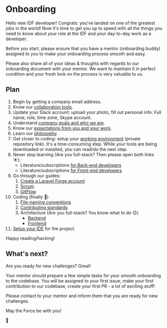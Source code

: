 Onboarding
==========

Hello new IDF developer! Congrats: you've landed on one of the greatest jobs in the world!
Now it's time to get you up to speed with all the things you need to know about your role at the IDF 
and your day-to-day work as a developer.

Before you start, please ensure that you have a mentor (onboarding buddy) assigned to you to make your 
onboarding process smooth and easy.

Please also share all of your ideas & thoughts with regards to our onboarding document with your mentor.
We want to maintain it in perfect condition and your fresh look on the process is very valuable to us.


## Plan
 1. Begin by getting a company email address.
 1. Know our [collaboration tools](../collaboration-tools.md).
 1. Update your Slack account: upload your photo, fill out personal info: Full name, role, time zone, Skype account.
 1. Understand [company goals and who we are](/company/README.md).
 1. Know our [expectations from you and your work](../expectations.md).
 1. Learn our [philosophy](../philosophy.md).
 1. Get closer to coding: setup your [working environment](https://github.com/InteractionDesignFoundation/IDF-web/blob/develop/docs/environment/first-run/README.md) (private repository link).
 It's a time-consuming step. While your tools are being downloaded or installed, you can read/do the next step.
 1. Never stop learning (Are you full-stack? Then please open both links ☀️): 
     - Literature/subscriptions [for Back-end developers](../../library/back-end/literature.md)
     - Literature/subscriptions [for Front-end developers](../../library/front-end/literature.md)
 1. Go through our guides:
    1. [Create a Laravel Forge account](onboarding__forge.md)
    1. [Scrum](../scrum/README.md).
    1. [GitFlow](https://github.com/InteractionDesignFoundation/IDF-web/blob/develop/docs/workflows/gitflow.md).
 1. Coding (finally 🎉)
    1. [File-naming conventions](https://github.com/InteractionDesignFoundation/IDF-web/blob/develop/docs/code/file-naming-conventions.md)
    1. [Contributing standards](https://github.com/InteractionDesignFoundation/IDF-web/blob/develop/CONTRIBUTING.md)
    1. Architecture (Are you full-stack? You know what to do 😊)
        - [Backend](https://github.com/InteractionDesignFoundation/IDF-web/blob/develop/docs/code/backend/architecture.md)
        - [Frontend](https://github.com/InteractionDesignFoundation/IDF-web/blob/develop/docs/code/frontend/architecture.md)
 1. [Setup your IDE](https://github.com/InteractionDesignFoundation/IDF-web/blob/develop/docs/environment/IDE/README.md) for the project.

Happy reading/hacking!


## What's next?
Are you ready for new challenges? Great!

Your mentor should prepare a few simple tasks for your smooth onboarding to the codebase.
You will be assigned to your first issue, make your first contribution to our codebase, create your first PR - a lot of exciting stuff!

Please contact to your mentor and inform them that you are ready for new challenges.

May the Force be with you!


🦄
